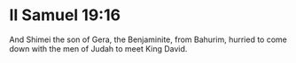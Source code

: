 # II Samuel 19:16

And Shimei the son of Gera, the Benjaminite, from Bahurim, hurried to come down with the men of Judah to meet King David.
